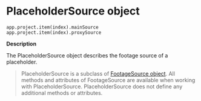 <a id="placeholdersource"></a>

# PlaceholderSource object

`app.project.item(index).mainSource`
<br/>
`app.project.item(index).proxySource`
<br/>

**Description**

The PlaceholderSource object describes the footage source of a placeholder.

> PlaceholderSource is a subclass of [FootageSource object](footagesource.md#footagesource). All methods and attributes of FootageSource are available when working with PlaceholderSource. PlaceholderSource does not define any additional methods or attributes.
